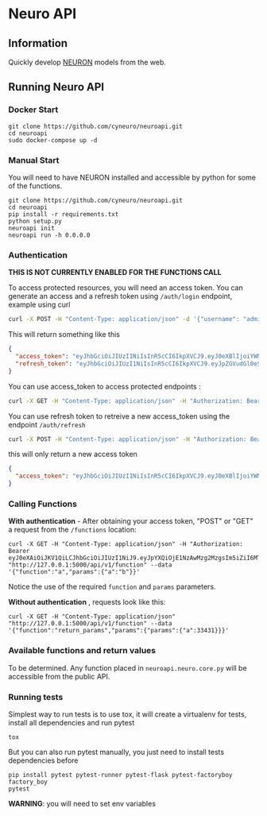 # Neuro API

## Information 

Quickly develop [NEURON](https://neuron.yale.edu) models from the web.

## Running Neuro API

### Docker Start

```
git clone https://github.com/cyneuro/neuroapi.git
cd neuroapi
sudo docker-compose up -d
```

### Manual Start

You will need to have NEURON installed and accessible by python for some of the functions.

```
git clone https://github.com/cyneuro/neuroapi.git
cd neuroapi
pip install -r requirements.txt
python setup.py
neuroapi init
neuroapi run -h 0.0.0.0
```

### Authentication

**THIS IS NOT CURRENTLY ENABLED FOR THE FUNCTIONS CALL** 

To access protected resources, you will need an access token. You can generate 
an access and a refresh token using `/auth/login` endpoint, example using curl

```bash
curl -X POST -H "Content-Type: application/json" -d '{"username": "admin", "password": "admin"}' http://localhost:5000/auth/login
```

This will return something like this

```json
{
  "access_token": "eyJhbGciOiJIUzI1NiIsInR5cCI6IkpXVCJ9.eyJ0eXBlIjoiYWNjZXNzIiwiaWRlbnRpdHkiOjEsImlhdCI6MTUxMDAwMDQ0MSwiZnJlc2giOmZhbHNlLCJqdGkiOiI2OTg0MjZiYi00ZjJjLTQ5MWItYjE5YS0zZTEzYjU3MzFhMTYiLCJuYmYiOjE1MTAwMDA0NDEsImV4cCI6MTUxMDAwMTM0MX0.P-USaEIs35CSVKyEow5UeXWzTQTrrPS_YjVsltqi7N4", 
  "refresh_token": "eyJhbGciOiJIUzI1NiIsInR5cCI6IkpXVCJ9.eyJpZGVudGl0eSI6MSwiaWF0IjoxNTEwMDAwNDQxLCJ0eXBlIjoicmVmcmVzaCIsImp0aSI6IjRmMjgxOTQxLTlmMWYtNGNiNi05YmI1LWI1ZjZhMjRjMmU0ZSIsIm5iZiI6MTUxMDAwMDQ0MSwiZXhwIjoxNTEyNTkyNDQxfQ.SJPsFPgWpZqZpHTc4L5lG_4aEKXVVpLLSW1LO7g4iU0"
}
```
You can use access_token to access protected endpoints :

```bash
curl -X GET -H "Content-Type: application/json" -H "Authorization: Bearer eyJ0eXAiOiJKV1QiLCJhbGciOiJIUzI1NiJ9.eyJpYXQiOjE1NzAwMzg2MzgsIm5iZiI6MTU3MDAzODYzOCwianRpIjoiNTQ3NTkwMWUtMWFiMC00ZDI1LWI4YjktZWYzMTc2OGFhN2YwIiwiZXhwIjoxNTcwMDM5NTM4LCJpZGVudGl0eSI6MSwiZnJlc2giOmZhbHNlLCJ0eXBlIjoiYWNjZXNzIn0.p8JB2hKutnbDXqfiGvK2gsyN6ENxLD0e1MBMag28RUQ" http://127.0.0.1:5000/api/v1/users
```

You can use refresh token to retreive a new access_token using the endpoint `/auth/refresh`


```bash
curl -X POST -H "Content-Type: application/json" -H "Authorization: Bearer eyJhbGciOiJIUzI1NiIsInR5cCI6IkpXVCJ9.eyJpZGVudGl0eSI6MSwiaWF0IjoxNTEwMDAwNDQxLCJ0eXBlIjoicmVmcmVzaCIsImp0aSI6IjRmMjgxOTQxLTlmMWYtNGNiNi05YmI1LWI1ZjZhMjRjMmU0ZSIsIm5iZiI6MTUxMDAwMDQ0MSwiZXhwIjoxNTEyNTkyNDQxfQ.SJPsFPgWpZqZpHTc4L5lG_4aEKXVVpLLSW1LO7g4iU0" http://127.0.0.1:5000/auth/refresh
```

this will only return a new access token

```json
{
  "access_token": "eyJhbGciOiJIUzI1NiIsInR5cCI6IkpXVCJ9.eyJ0eXBlIjoiYWNjZXNzIiwiaWRlbnRpdHkiOjEsImlhdCI6MTUxMDAwMDYxOCwiZnJlc2giOmZhbHNlLCJqdGkiOiIzODcxMzg4Ni0zNGJjLTRhOWQtYmFlYS04MmZiNmQwZjEyNjAiLCJuYmYiOjE1MTAwMDA2MTgsImV4cCI6MTUxMDAwMTUxOH0.cHuNf-GxVFJnUZ_k9ycoMMb-zvZ10Y4qbrW8WkXdlpw"
}
```

### Calling Functions


**With authentication** - After obtaining your access token, "POST" or "GET" a request from the `/functions` location:

```
curl -X GET -H "Content-Type: application/json" -H "Authorization: Bearer eyJ0eXAiOiJKV1QiLCJhbGciOiJIUzI1NiJ9.eyJpYXQiOjE1NzAwMzg2MzgsIm5iZiI6MTU3MDAzODYzOCwianRpIjoiNTQ3NTkwMWUtMWFiMC00ZDI1LWI4YjktZWYzMTc2OGFhN2YwIiwiZXhwIjoxNTcwMDM5NTM4LCJpZGVudGl0eSI6MSwiZnJlc2giOmZhbHNlLCJ0eXBlIjoiYWNjZXNzIn0.p8JB2hKutnbDXqfiGvK2gsyN6ENxLD0e1MBMag28RUQ" "http://127.0.0.1:5000/api/v1/function" --data '{"function":"a","params":{"a":"b"}}'
```

Notice the use of the required `function` and `params` parameters.

**Without authentication** , requests look like this:

```
curl -X GET -H "Content-Type: application/json" "http://127.0.0.1:5000/api/v1/function" --data '{"function":"return_params","params":{"params":{"a":33431}}}'
```

### Available functions and return values

To be determined. Any function placed in `neuroapi.neuro.core.py` will be accessible from the public API.

### Running tests

Simplest way to run tests is to use tox, it will create a virtualenv for tests, install all dependencies and run pytest

```
tox
```

But you can also run pytest manually, you just need to install tests dependencies before

```
pip install pytest pytest-runner pytest-flask pytest-factoryboy factory_boy
pytest
```

**WARNING**: you will need to set env variables

